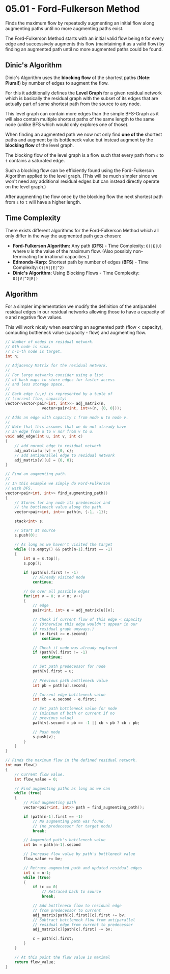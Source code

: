 # 05.01 - Ford-Fulkerson Method
Finds the maximum flow by repeatedly augmenting an initial flow along augmenting paths until no more augmenting paths exist.

The Ford-Fulkerson Method starts with an initial valid flow being `0` for every edge and successively augments this flow (maintaining it as a valid flow) by finding an augmented path until no more augmented paths could be found.

## Dinic's Algorithm
Dinic's Algorithm uses the **blocking flow** of the shortest path**s** (**Note: Plural!**) by number of edges to augment the flow.

For this it additionally defines the **Level Graph** for a given residual network which is basically the residual graph with the subset of its edges that are actually part of some shortest path from the source to any node. 

This level graph can contain more edges than the simple BFS-Graph
as it will also contain multiple shortest paths of the same length to the same node (unlike BFS which would only explores one of those).

When finding an augmented path we now not only find **one of the** shortest paths and augment by its bottleneck value but instead augment by the **blocking flow** of the level graph.

The blocking flow of the level graph is a flow such that every path from `s` to `t` contains a saturated edge.

Such a blocking flow can be efficiently found using the Ford-Fulkerson Algorithm applied to the level graph. (This will be much simpler since we won't need any additional residual edges but can instead directly operate on the level graph.)

After augmenting the flow once by the blocking flow the next shortest path from `s` to `t` will have a higher length.

## Time Complexity
There exists different algorithms for the Ford-Fulkerson Method which all only differ in the way the augmented path gets chosen:
- **Ford-Fulkerson Algorithm:** Any path (**DFS**) - Time Complexity: `O(|E|U)` where `U` is the value of the maximum flow. (Also possibly non-terminating for irrational capacities.)
- **Edmonds-Karp:** Shortest path by number of edges (**BFS**) - Time Complexity: `O(|V||E|^2)`
- **Dinic's Algorithm:** Using Blocking Flows - Time Complexity: `O(|V|^2|E|)`

## Algorithm
For a simpler implementation we modify the definition of the antiparallel residual edges in our residual networks allowing those to have a capacity of `0` and negative flow values.

This will work nicely when searching an augmented path (flow < capacity), computing bottleneck value (capacity - flow) and augmenting flow.

```c++
// Number of nodes in residual network.
// 0th node is sink.
// n-1-th node is target.
int n;

// Adjacency Matrix for the residual network.
//
// For large networks consider using a list
// of hash maps to store edges for faster access
// and less storage space.
//
// Each edge (u,v) is represented by a tuple of 
// (current flow, capacity)
vector<vector<pair<int, int>>> adj_matrix(n, 
                vector<pair<int, int>>(n, {0, 0}));

// Adds an edge with capacity c from node u to node v.
//
// Note that this assumes that we do not already have 
// an edge from u to v nor from v to u.
void add_edge(int u, int v, int c)
{
    // add normal edge to residual network
    adj_matrix[u][v] = {0, c};
    // add antiparallel edge to residual network
    adj_matrix[v][u] = {0, 0};
}

// Find an augmenting path.
//
// In this example we simply do Ford-Fulkerson
// with DFS.
vector<pair<int, int>> find_augmenting_path()
{
    // Stores for any node its predecessor and
    // the bottleneck value along the path.
    vector<pair<int, int>> path(n, {-1, -1});

    stack<int> s;

    // Start at source
    s.push(0);

    // As long as we haven't visited the target
    while (!s.empty() && path[n-1].first == -1)
    {
        int u = s.top();
        s.pop();

        if (path[u].first != -1)
            // Already visited node
            continue;

        // Go over all possible edges
        for(int v = 0; v < n; v++)
        {
            // edge
            pair<int, int> e = adj_matrix[u][v];

            // Check if current flow of this edge < capacity
            // (Otherwise this edge wouldn't appear in our
            // residual graph anyways.)
            if (e.first >= e.second) 
                continue;

            // Check if node was already explored
            if (path[v].first != -1)
                continue;

            // Set path predecessor for node
            path[v].first = u;
            
            // Previous path bottleneck value
            int pb = path[u].second;

            // Current edge bottleneck value
            int cb = e.second - e.first;

            // Set path bottleneck value for node
            // (minimum of both or current if no
            // previous value)
            path[v].second = pb == -1 || cb < pb ? cb : pb;

            // Push node
            s.push(v);
        }
    }
}

// Finds the maximum flow in the defined residual network.
int max_flow()
{
    // Current flow value.
    int flow_value = 0;

    // Find augmenting paths as long as we can
    while (true)
    {
        // Find augmenting path
        vector<pair<int, int>> path = find_augmenting_path();

        if (path[n-1].first == -1)
            // No augmenting path was found.
            // (no predecessor for target node)
            break;

        // Augmented path's bottleneck value
        int bv = path[n-1].second

        // Increase flow value by path's bottleneck value
        flow_value += bv;

        // Retrace augmented path and updated residual edges
        int c = n-1;
        while (true)
        {
            if (c == 0)
                // Retraced back to source
                break;

            // Add bottleneck flow to residual edge 
            // from predecessor to current
            adj_matrix[path[c].first][c].first += bv;
            // Subtract bottleneck flow from antiparallel
            // residual edge from current to predecessor
            adj_matrix[c][path[c].first] -= bv;

            c = path[c].first;
        }
    }

    // At this point the flow value is maximal
    return flow_value;
}
```
